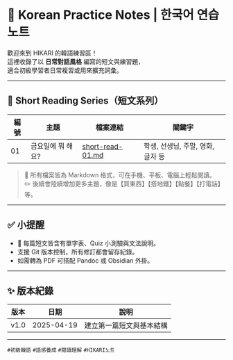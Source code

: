# 📘 Korean Practice Notes | 한국어 연습 노트

歡迎來到 HIKARI 的韓語練習區！  
這裡收錄了以 **日常對話風格** 編寫的短文與練習題，  
適合初級學習者日常複習或用來擴充詞彙。

---

## 📂 Short Reading Series（短文系列）

| 編號 | 主題                   | 檔案連結            | 關鍵字                          |
|------|------------------------|---------------------|---------------------------------|
| 01   | 금요일에 뭐 해요?       | [short-read-01.md](./short-read-01.md) | 학생, 선생님, 주말, 영화, 글자 등 |

> 📌 所有檔案皆為 Markdown 格式，可在手機、平板、電腦上輕鬆閱讀。  
> ✏️ 後續會陸續增加更多主題，像是【買東西】【搭地鐵】【點餐】【打電話】等。

---

## ✅ 小提醒

- 📖 每篇短文皆含有單字表、Quiz 小測驗與文法說明。
- 支援 Git 版本控制，所有修訂都會留存紀錄。
- 如需轉為 PDF 可搭配 Pandoc 或 Obsidian 外掛。

---

## ✨ 版本紀錄

| 版本  | 日期       | 說明              |
|-------|------------|-------------------|
| v1.0  | 2025-04-19 | 建立第一篇短文與基本結構 |

---

`#初級韓語` `#語感養成` `#閱讀理解` `#HIKARI노트`
